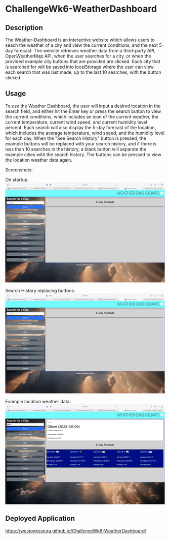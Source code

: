 # ChallengeWk6-WeatherDashboard

## Description

The Weather-Dashboard is an interactive website which allows users to seach the weather of a city and view the current conditions, and the next 5-day forecast. The website retrieves weather data from a third-party API, OpenWeatherMap API, when the user searches for a city, or when the provided example city buttons that are provided are clicked. Each city that is searched for will be saved into localStorage where the user can view each search that was last made, up to the last 10 searches, with the button clicked.

## Usage

To use the Weather Dashboard, the user will input a desired location in the search field, and either hit the Enter key or press the search button to view the current conditions, which includes an icon of the current weather, the current temperature, current wind speed, and current humidity level percent. Each search will also display the 5-day forecast of the location, which includes the average temperature, wind speed, and the humidity level for each day.
When the "See Search History" button is pressed, the example buttons will be replaced with your search history, and if there is less than 10 searches in the history, a blank button will separate the example cities with the search history. The buttons can be pressed to view the location weather data again.

Screenshots:

On startup:
![Alt text](<Assets/Pictures/Screenshot 2023-09-08 at 4.25.24 PM.png>)

Search History replacing buttons:
![Alt text](<Assets/Pictures/Screenshot 2023-09-08 at 4.26.15 PM.png>)

Example location weather data:
![Alt text](<Assets/Pictures/Screenshot 2023-09-08 at 4.25.09 PM.png>)

## Deployed Application

https://westonkostura.github.io/ChallengeWk6-WeatherDashboard/